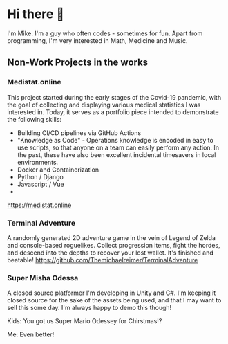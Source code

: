 # Hi there 👋

I'm Mike. I'm a guy who often codes - sometimes for fun.
Apart from programming, I'm very interested in Math, Medicine and Music.

## Non-Work Projects in the works 

### Medistat.online
This project started during the early stages of the Covid-19 pandemic, with the goal of collecting and displaying various medical statistics I was interested in. Today, it serves as a portfolio piece intended to demonstrate the following skills:
- Building CI/CD pipelines via GitHub Actions
- "Knowledge as Code" - Operations knowledge is encoded in easy to use scripts, so that anyone on a team can easily perform any action. In the past, these have also been excellent incidental timesavers in local environments. 
- Docker and Containerization
- Python / Django
- Javascript / Vue
- 
https://medistat.online

### Terminal Adventure 
A randomly generated 2D adventure game in the vein of Legend of Zelda and console-based roguelikes. Collect progression items, fight the hordes, and descend into the depths to recover your lost wallet. It's finished and beatable!
https://github.com/Themichaelreimer/TerminalAdventure


### Super Misha Odessa
A closed source platformer I'm developing in Unity and C#. I'm keeping it closed source for the sake of the assets being used, and that I may want to sell this some day. I'm always happy to demo this though!

Kids: You got us Super Mario Odessey for Chirstmas!?

Me: Even better!


<!--
**Themichaelreimer/Themichaelreimer** is a ✨ _special_ ✨ repository because its `README.md` (this file) appears on your GitHub profile.

Here are some ideas to get you started:

- 🔭 I’m currently working on ...
- 🌱 I’m currently learning ...
- 👯 I’m looking to collaborate on ...
- 🤔 I’m looking for help with ...
- 💬 Ask me about ...
- 📫 How to reach me: ...
- 😄 Pronouns: ...
- ⚡ Fun fact: ...
-->
